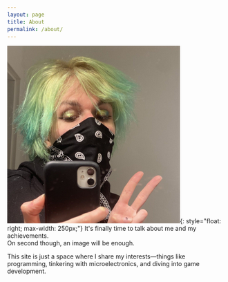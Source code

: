 ```yaml
---
layout: page
title: About
permalink: /about/
---
```

![](/images/09052025_pfp.jpg){: style="float: right; max-width: 250px;"}
It's finally time to talk about me and my achievements.<br />
On second though, an image will be enough.

This site is just a space where I share my interests—things like programming, tinkering with microelectronics, and diving into game development.